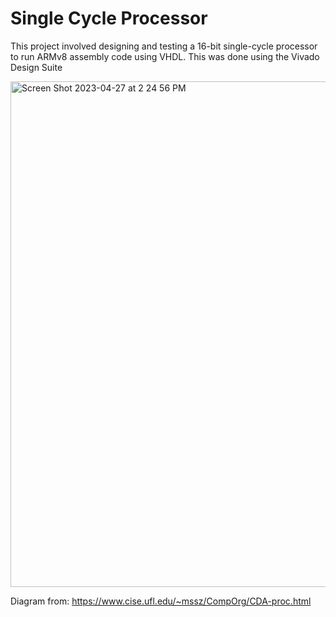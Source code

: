 # Single Cycle Processor
This project involved designing and testing a 16-bit single-cycle processor to run ARMv8 assembly code using VHDL. This was done using the Vivado Design Suite

<img width="809" alt="Screen Shot 2023-04-27 at 2 24 56 PM" src="https://user-images.githubusercontent.com/99049949/234957457-38b3c6d1-b059-4405-a5e1-76028835e6e9.png">

Diagram from: https://www.cise.ufl.edu/~mssz/CompOrg/CDA-proc.html

